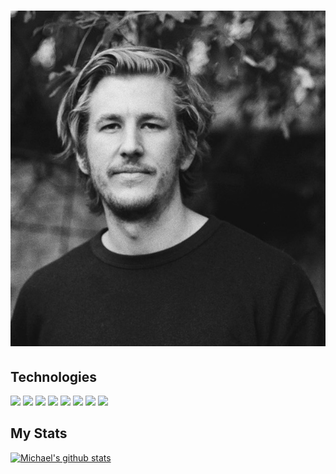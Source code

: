 # [![Michael Wideburg](https://raw.githubusercontent.com/mwideburg/michael_wideburg_portfolio/main/assets/img/michael_wideburg_profile_img.jpg)](https://www.michaelwideburg.com)

## Technologies
![](https://img.shields.io/badge/OS-iOS-informational?style=flat&logo=apple&logoColor=white&color=2bbc8a)
![](https://img.shields.io/badge/CODE-Javascript-informational?style=flat&logo=javascript&logoColor=white&color=2bbc8a)
![](https://img.shields.io/badge/CODE-Ruby-informational?style=flat&logo=ruby&logoColor=white&color=2bbc8a)
![](https://img.shields.io/badge/TOOLS-Node-informational?style=flat&logo=node-dot-js&logoColor=white&color=2bbc8a)
![](https://img.shields.io/badge/TOOLS-PostSql-informational?style=flat&logo=postgresql&logoColor=white&color=2bbc8a)
![](https://img.shields.io/badge/TOOLS-MongoDB-informational?style=flat&logo=mongodb&logoColor=white&color=2bbc8a)
![](https://img.shields.io/badge/TOOLS-Rails-informational?style=flat&logo=rubyonrails&logoColor=white&color=2bbc8a)
![](https://img.shields.io/badge/TOOLS-Redux-informational?style=flat&logo=redux&logoColor=white&color=2bbc8a)

## My Stats
[![Michael's github stats](https://github-readme-stats.vercel.app/api?username=mwideburg&theme=dark&show_icons=true)](https://github.com/mwideburg/github-readme-stats)

